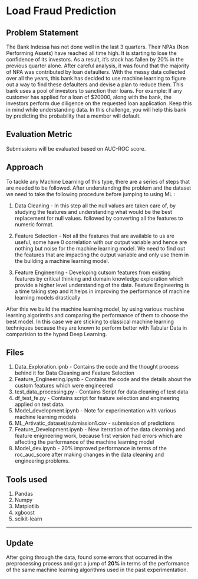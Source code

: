 # Load Fraud Prediction 

## Problem Statement 

The Bank Indessa has not done well in the last 3 quarters. Their NPAs (Non Performing Assets)
have reached all time high. It is starting to lose the confidence of its investors. As a result, it’s stock
has fallen by 20% in the previous quarter alone.
After careful analysis, it was found that the majority of NPA was contributed by loan defaulters. With
the messy data collected over all the years, this bank has decided to use machine learning to figure
out a way to find these defaulters and devise a plan to reduce them.
This bank uses a pool of investors to sanction their loans. For example: If any customer has applied
for a loan of $20000, along with the bank, the investors perform due diligence on the requested loan
application. Keep this in mind while understanding data.
In this challenge, you will help this bank by predicting the probability that a member will default.

## Evaluation Metric 

Submissions will be evaluated based on AUC-ROC score.

## Approach 

To tackle any Machine Learning of this type, there are a series of steps that are needed to be followed. After understanding the problem and the dataset we need to take the following procedure before jumping to using ML :

1. Data Cleaning - In this step all the null values are taken care of, by studying the features and understanding what would be the best replacement for null values. followed by converting all the features to numeric format. 

2. Feature Selection - Not all the features that are available to us are useful, some have 0 correlation with our output variable and hence are nothing but noise for the machine learning model. We need to find out the features that are impacting the output variable and only use them in the building a machine learning model. 

3. Feature Engineering - Developing cutsom features from existing features by critical thinking and domain knowledge exploration which provide a higher level understanding of the data. Feature Engineering is a time taking step and it helps in improving the performance of machine learning models drastically 


After this we build the machine learning model, by using various machine learning algorimths and comparing the performance of them to choose the best model. 
In this case we are sticking to classical machine learning techniques because they are known to perform better with Tabular Data in comparision to the hyped Deep Learning. 


## Files 
1. Data_Exploration.ipnb - Contains the code and the thought process behind it for Data Cleaning and Feature Selection 
2. Feature_Engineering.ipynb - Contains the code and the details about the custom features which were engineered 
3. test_data_processing.py - Contains Script for data cleaning of test data 
4. df_test_fe.py - Contains script for feature selection and engineering applied on test data. 
5. Model_development.ipynb - Note for experimentation with various machine learning models 
6. ML_Artivatic_dataset/submission1.csv - submission of predictions 
7. Feature_Development.ipynb - New iterration of the data clearning and feature enigneering work, because first version had errors which are affecting the performance of the machine learning model 
8. Model_dev.ipynb - 20% improved performance in terms of the roc_auc_score after making changes in the data cleaning and engineering problems.

## Tools used 

1. Pandas 
2. Numpy
3. Matplotlib
4. xgboost
5. scikit-learn 

-------------------------------------------------------------------------------------------------
## Update 

After going through the data, found some errors that occurred in the preprocessing  process and got a jump of <b>20%</b> in terms of the performance of the same machine learning algorithms used in the past experimentation. 

